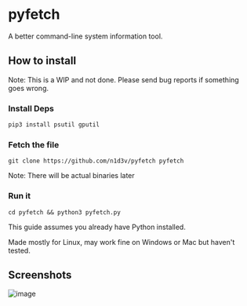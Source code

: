 # pyfetch
A better command-line system information tool.

## How to install
Note: This is a WIP and not done. Please send bug reports if something goes wrong.

### Install Deps
```python
pip3 install psutil gputil
```

### Fetch the file
```
git clone https://github.com/n1d3v/pyfetch pyfetch
```
Note: There will be actual binaries later

### Run it
```
cd pyfetch && python3 pyfetch.py
```

This guide assumes you already have Python installed.

Made mostly for Linux, may work fine on Windows or Mac but haven't tested.
## Screenshots
![image](https://github.com/n1d3v/pyfetch/assets/135556230/001e817f-2712-4ac2-b089-ebf81671f868)
